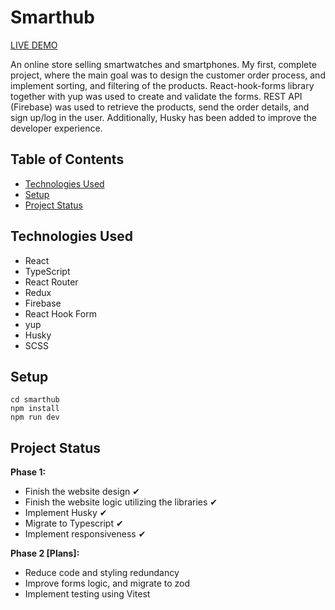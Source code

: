 # Smarthub

<a href="https://smarthub-app.netlify.app/">LIVE DEMO</a>

An online store selling smartwatches and smartphones. My first, complete project, where
the main goal was to design the customer order process, and implement sorting, and
filtering of the products. React-hook-forms library together with yup was used to create
and validate the forms. REST API (Firebase) was used to retrieve the products, send the
order details, and sign up/log in the user. Additionally, Husky has been added to improve
the developer experience.

## Table of Contents

- [Technologies Used](#technologies-used)
- [Setup](#setup)
- [Project Status](#project-status)

## Technologies Used

- React
- TypeScript
- React Router
- Redux
- Firebase
- React Hook Form
- yup
- Husky
- SCSS

## Setup

    cd smarthub
    npm install
    npm run dev

## Project Status

**Phase 1:**

- Finish the website design ✔
- Finish the website logic utilizing the libraries ✔
- Implement Husky ✔
- Migrate to Typescript ✔
- Implement responsiveness ✔

**Phase 2 [Plans]:**

- Reduce code and styling redundancy
- Improve forms logic, and migrate to zod
- Implement testing using Vitest
